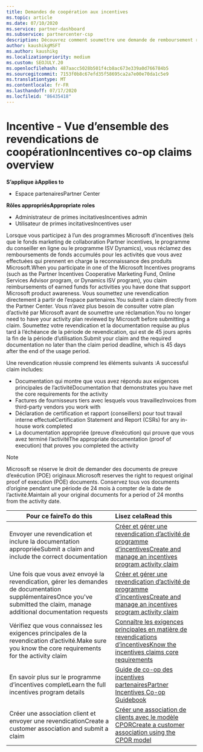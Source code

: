 ```yaml
---
title: Demandes de coopération aux incentives
ms.topic: article
ms.date: 07/10/2020
ms.service: partner-dashboard
ms.subservice: partnercenter-csp
description: Découvrez comment soumettre une demande de remboursement réussie pour vos incentives en organisant la documentation, les factures, les déclarations et les preuves d’exécution appropriées.
author: kaushikgMSFT
ms.author: kaushikg
ms.localizationpriority: medium
ms.custom: SEOJULY.20
ms.openlocfilehash: 487aacc5028b501f4cb8ac673e339a0d766784b5
ms.sourcegitcommit: 7153f0b8c67efd35f58695ca2a7e00e70da1c5e9
ms.translationtype: MT
ms.contentlocale: fr-FR
ms.lasthandoff: 07/17/2020
ms.locfileid: "86435418"
---
```

# <a name="incentives-co-op-claims-overview"></a><span data-ttu-id="1fd57-103">Incentive - Vue d’ensemble des revendications de coopération</span><span class="sxs-lookup"><span data-stu-id="1fd57-103">Incentives co-op claims overview</span></span>

<span data-ttu-id="1fd57-104">**S’applique à**</span><span class="sxs-lookup"><span data-stu-id="1fd57-104">**Applies to**</span></span>

- <span data-ttu-id="1fd57-105">Espace partenaires</span><span class="sxs-lookup"><span data-stu-id="1fd57-105">Partner Center</span></span>

<span data-ttu-id="1fd57-106">**Rôles appropriés**</span><span class="sxs-lookup"><span data-stu-id="1fd57-106">**Appropriate roles**</span></span>

- <span data-ttu-id="1fd57-107">Administrateur de primes incitatives</span><span class="sxs-lookup"><span data-stu-id="1fd57-107">Incentives admin</span></span>
- <span data-ttu-id="1fd57-108">Utilisateur de primes incitatives</span><span class="sxs-lookup"><span data-stu-id="1fd57-108">Incentives user</span></span>

<span data-ttu-id="1fd57-109">Lorsque vous participez à l’un des programmes Microsoft d’incentives (tels que le fonds marketing de collaboration Partner incentives, le programme du conseiller en ligne ou le programme ISV Dynamics), vous réclamez des remboursements de fonds accumulés pour les activités que vous avez effectuées qui prennent en charge la reconnaissance des produits Microsoft.</span><span class="sxs-lookup"><span data-stu-id="1fd57-109">When you participate in one of the Microsoft Incentives programs (such as the Partner Incentives Cooperative Marketing Fund, Online Services Advisor program, or Dynamics ISV program), you claim reimbursements of earned funds for activities you have done that support Microsoft product awareness.</span></span> <span data-ttu-id="1fd57-110">Vous soumettez une revendication directement à partir de l’espace partenaires.</span><span class="sxs-lookup"><span data-stu-id="1fd57-110">You submit a claim directly from the Partner Center.</span></span> <span data-ttu-id="1fd57-111">Vous n’avez plus besoin de consulter votre plan d’activité par Microsoft avant de soumettre une réclamation.</span><span class="sxs-lookup"><span data-stu-id="1fd57-111">You no longer need to have your activity plan reviewed by Microsoft before submitting a claim.</span></span> <span data-ttu-id="1fd57-112">Soumettez votre revendication et la documentation requise au plus tard à l’échéance de la période de revendication, qui est de 45 jours après la fin de la période d’utilisation.</span><span class="sxs-lookup"><span data-stu-id="1fd57-112">Submit your claim and the required documentation no later than the claim period deadline, which is 45 days after the end of the usage period.</span></span>

<span data-ttu-id="1fd57-113">Une revendication réussie comprend les éléments suivants :</span><span class="sxs-lookup"><span data-stu-id="1fd57-113">A successful claim includes:</span></span>

- <span data-ttu-id="1fd57-114">Documentation qui montre que vous avez répondu aux exigences principales de l’activité</span><span class="sxs-lookup"><span data-stu-id="1fd57-114">Documentation that demonstrates you have met the core requirements for the activity</span></span>
- <span data-ttu-id="1fd57-115">Factures de fournisseurs tiers avec lesquels vous travaillez</span><span class="sxs-lookup"><span data-stu-id="1fd57-115">Invoices from third-party vendors you work with</span></span>
- <span data-ttu-id="1fd57-116">Déclaration de certification et rapport (conseillers) pour tout travail interne effectué</span><span class="sxs-lookup"><span data-stu-id="1fd57-116">Certification Statement and Report (CSRs) for any in-house work completed</span></span>
- <span data-ttu-id="1fd57-117">La documentation appropriée (preuve d’exécution) qui prouve que vous avez terminé l’activité</span><span class="sxs-lookup"><span data-stu-id="1fd57-117">The appropriate documentation (proof of execution) that proves you completed the activity</span></span> 

>[!NOTE]
><span data-ttu-id="1fd57-118">Microsoft se réserve le droit de demander des documents de preuve d’exécution (POE) originaux.</span><span class="sxs-lookup"><span data-stu-id="1fd57-118">Microsoft reserves the right to request original proof of execution (POE) documents.</span></span> <span data-ttu-id="1fd57-119">Conservez tous vos documents d’origine pendant une période de 24 mois à compter de la date de l’activité.</span><span class="sxs-lookup"><span data-stu-id="1fd57-119">Maintain all your original documents for a period of 24 months from the activity date.</span></span> 

|<span data-ttu-id="1fd57-120">**Pour ce faire**</span><span class="sxs-lookup"><span data-stu-id="1fd57-120">**To do this**</span></span>   |<span data-ttu-id="1fd57-121">**Lisez cela**</span><span class="sxs-lookup"><span data-stu-id="1fd57-121">**Read this**</span></span>   |
|-----------------|:--------------------------------------|
|<span data-ttu-id="1fd57-122">Envoyer une revendication et inclure la documentation appropriée</span><span class="sxs-lookup"><span data-stu-id="1fd57-122">Submit a claim and include the correct documentation</span></span>|[<span data-ttu-id="1fd57-123">Créer et gérer une revendication d’activité de programme d’incentives</span><span class="sxs-lookup"><span data-stu-id="1fd57-123">Create and manage an incentives program activity claim</span></span>](create-incentives-claims.md)|
|<span data-ttu-id="1fd57-124">Une fois que vous avez envoyé la revendication, gérer les demandes de documentation supplémentaires</span><span class="sxs-lookup"><span data-stu-id="1fd57-124">Once you've submitted the claim, manage additional documentation requests</span></span>|[<span data-ttu-id="1fd57-125">Créer et gérer une revendication d’activité de programme d’incentives</span><span class="sxs-lookup"><span data-stu-id="1fd57-125">Create and manage an incentives program activity claim</span></span>](create-incentives-claims.md)  |
|<span data-ttu-id="1fd57-126">Vérifiez que vous connaissez les exigences principales de la revendication d’activité.</span><span class="sxs-lookup"><span data-stu-id="1fd57-126">Make sure you know the core requirements for the activity claim</span></span>|[<span data-ttu-id="1fd57-127">Connaître les exigences principales en matière de revendications d’incentives</span><span class="sxs-lookup"><span data-stu-id="1fd57-127">Know the incentives claims core requirements</span></span>](core-requirements.md)   |
|<span data-ttu-id="1fd57-128">En savoir plus sur le programme d’incentives complet</span><span class="sxs-lookup"><span data-stu-id="1fd57-128">Learn the full incentives program details</span></span>|[<span data-ttu-id="1fd57-129">Guide de co-op des incentives partenaires</span><span class="sxs-lookup"><span data-stu-id="1fd57-129">Partner Incentives Co-op Guidebook</span></span>](https://assets.microsoft.com/coop-guidebook.pdf)
|<span data-ttu-id="1fd57-130">Créer une association client et envoyer une revendication</span><span class="sxs-lookup"><span data-stu-id="1fd57-130">Create a customer association and submit a claim</span></span> |[<span data-ttu-id="1fd57-131">Créer une association de clients avec le modèle CPOR</span><span class="sxs-lookup"><span data-stu-id="1fd57-131">Create a customer association using the CPOR model</span></span>](submit-osa-claim.md)|
                                                                                 
                                   
